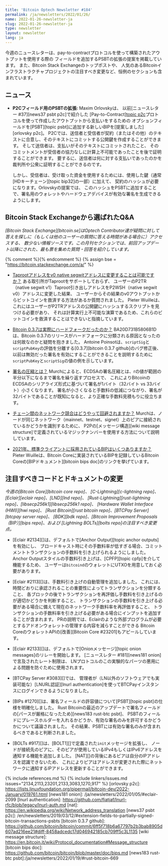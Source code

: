 ```yaml
---
title: 'Bitcoin Optech Newsletter #184'
permalink: /ja/newsletters/2022/01/26/
name: 2022-01-26-newsletter-ja
slug: 2022-01-26-newsletter-ja
type: newsletter
layout: newsletter
lang: ja
---
```

今週のニュースレターは、pay-to-contractプロトコルを使って構築されたアウトプットを使用する際の
フィールドを追加するPSBTの拡張の提案を掲載しています。
また、Bitcoin Stack Exchangeのトップポストや、
人気のあるBitcoinインフラストラクチャプロジェクトの注目すべき変更など、恒例のセクションも含まれています。

## ニュース

- **P2Cフィールド用のPSBTの拡張:** Maxim Orlovskyは、
  以前[ニュースレター #37][news37 psbt p2c]で紹介した
  [Pay-to-Contract][topic p2c](P2C)プロトコルを使って作成したアウトプットから支払いをするための
  オプションフィールドを[PSBT][topic psbt]に追加する新しいBIPを[提案しました][orlovsky p2c]。
  P2Cでは、送信者と受信者が契約（またはその他）のテキストに合意し、そのテキストにコミットする公開鍵を作成することができます。
  そして送信者は、支払いがそのテキストにコミットされたこと、
  そのコミットメントが受信者の協力なしに計算上不可能であったことを後で証明することができます。
  要するに、送信者は何に対する支払いであったのかを裁判所や公衆に証明することができるのです。

  しかし、受信者は、受け取った資金を使用するためには、使用した鍵（通常[HDキーチェーン][topic bip32]の一部）に加えて、
  契約のハッシュが必要になります。Orlovskyの提案では、
  このハッシュをPSBTに追加することで、署名用のウォレットやハードウェアデバイスが有効な署名を生成できるようにします。

## Bitcoin Stack Exchangeから選ばれたQ&A

*[Bitcoin Stack Exchange][bitcoin.se]はOptech Contributor達が疑問に対して答えを探しに（もしくは他のユーザーの質問に答える時間がある場合に）アクセスする、
数少ない情報ソースです。この月刊セクションでは、前回アップデート以降にされた、最も票を集めた質問・回答を紹介しています。*

{% comment %}<!-- https://bitcoin.stackexchange.com/search?tab=votes&q=created%3a1m..%20is%3aanswer -->{% endcomment %}
{% assign bse = "https://bitcoin.stackexchange.com/a/" %}

- [<!--is-it-possible-to-convert-a-taproot-address-into-a-v0-native-segwit-address-->Taprootアドレスをv0 native segwitアドレスに変更することは可能ですか？]({{bse}}111440)
  ある取引所がTaprootをサポートしておらず、
  ユーザーのP2TR（native segwit v1）Taproot引き出しアドレスをP2WSH（native segwit v0）アドレスに変更した結果、
  ユーザーからその結果のv0アウトプットからビットコインを救済する方法があるか質問されました。
  Pieter Wuilleは、これにはユーザーがP2TRアドレスの公開鍵にハッシュするスクリプトを見つける必要があり、
  それは計算実行上不可能な演算であるため、これらのビットコインを救済することはできないと指摘しています。

- [<!--was-bitcoin-0-3-7-actually-a-hard-fork-->Bitcoin 0.3.7は実際にハードフォークだったのか？]({{bse}}111673)
  BA20D731B5806B1Dは、Bitcoin 0.3.7のリリースがハードフォークに分類される原因となったのは何故なのかと疑問を抱きました。
  Antoine Poinsotは、`scriptSig`と`scriptPubKey`の評価を分離する[0.3.7][bitcoin 0.3.7 github]のバグ修正後、
  以前は無効だった署名を有効にすることができることを説明するために`scriptPubKey`と`scriptSig`の値の例を示しています。

- [<!--what-is-signature-grinding-->署名の圧縮とは？]({{bse}}111660)
  Murchによると、ECDSAの署名圧縮とは、rの値が範囲の半分以下になるまで署名を繰り返すプロセスで、
  これによりBitcoinのECDSAのシリアライズ形式に基づいて署名が1バイト（32バイト vs 33バイト）小さくなります。
  署名が小さくなると手数料の低減につながり、署名が32バイトであることが既知になると、より正確な手数料見積もりに役立ちます。

- [<!--how-is-network-conflict-avoided-between-chains-->チェーン間のネットワーク競合はどうやって回避されますか？]({{bse}}111967)
  Murchは、ノードが同じネットワーク（mainnet、testnet、signet）上のピアに接続されているかどうかを識別するために、
  P2Pの[メッセージ構造][wiki message structure]で定義されているマジックナンバーを使用する方法について説明しています。

- [<!--how-many-bips-were-adopted-in-the-standard-client-in-2021-->2021年、標準クライアントに採用されているBIPはいくつありますか？]({{bse}}111901)
  Pieter Wuilleは、Bitcoin Coreに実装されているBIPを記録しているBitcoin Coreの[BIPドキュメント][bitcoin bips doc]のリンクを挙げています。

## 注目すべきコードとドキュメントの変更

*今週の[Bitcoin Core][bitcoin core repo]、
[C-Lightning][c-lightning repo]、[Eclair][eclair repo]、[LND][lnd repo]、
[Rust-Lightning][rust-lightning repo]、[libsecp256k1][libsecp256k1 repo]、
[Hardware Wallet Interface (HWI)][hwi repo]、
[Rust Bitcoin][rust bitcoin repo]、[BTCPay Server][btcpay server repo]、
[BDK][bdk repo]、[Bitcoin Improvement Proposals（BIP）][bips repo]、および
[Lightning BOLTs][bolts repo]の注目すべき変更点。*

- [Eclair #2134][]は、デフォルトで[Anchor Output][topic anchor outputs]を有効にし、
  ブロードキャスト時にその手数料率が低すぎる場合、コミットメントトランザクションの手数料を引き上げられるようにしました。
  Anchor Outputスタイルの手数料引き上げは、[CPFP][topic cpfp]を介して機能するため、
  ユーザーは`bitcoind`のウォレットにUTXOを用意しておく必要があります。

- [Eclair #2113][]は、手数料引き上げの自動管理を追加しました。
  これには、時間どおりに承認されることの重要性によってトランザクションを分類すること、
  各ブロックの後でトランザクションを再評価し手数料を引き上げるのが適切かどうかを判断すること、
  トランザクションの手数料を引き上げる必要がある場合に備えて現在のネットワーク手数料率を再評価すること、
  トランザクションの手数料率を引き上げる必要がある場合にインプットを追加することが含まれます。
  PRの説明では、Eclairのような外部プログラムが必要とするアドオンウォレットの管理する内容を減らすことができる
  Bitcoin CoreのウォレットAPIの[改善][Bitcoin Core #23201]もアピールしています。

- [Eclair #2133][]は、デフォルトで[Onionメッセージ][topic onion messages]のリレーを開始します。
  [ニュースレター #181][news181 onion]で言及されたレート制限は、
  LNプロトコルのこの実験的なパーツの悪用による問題を防ぐために使用されます。

- [BTCPay Server #3083][]では、
  管理者が（LN以外のソフトウェアでも実装可能な）[LNURL認証][lnurl authentication]を使ってBTCPayインスタンスにログインできるようになりました。

- [BIPs #1270][]は、署名フィールドの許容値について[PSBT][topic psbt]の仕様を明確化しました。
  Rust Bitcoinの最近のアップデートで署名フィールドの[パースが厳格になったため][news183 rust-btc psbt]、
  PSBTのフィールドにプレースホルダーを入れるかどうか、有効な署名のみを許可するかどうかについて議論されました。
  その結果、PSBTには有効な署名のみが含まれるべきであると判断されました。

- [BOLTs #917][]は、[BOLT1][]で定義された`init`メッセージを拡張し、
  ノードが接続先のピアに、そのピアが使用しているIPv4もしくはIPv6アドレスを通知する機能を追加しました。
  [NAT][]の背後にあるピアは自分のIPアドレスを認識できないため、
  これによりピアはアドレスが変更された際にネットワークに通知するIPアドレスを更新することができます。

{% include references.md %}
{% include linkers/issues.md issues="2134,2113,23201,2133,3083,1270,917" %}
[orlovsky p2c]: https://lists.linuxfoundation.org/pipermail/bitcoin-dev/2022-January/019761.html
[news181 onion]: /ja/newsletters/2022/01/05/#eclair-2099
[lnurl authentication]: https://github.com/fiatjaf/lnurl-rfc/blob/legacy/lnurl-auth.md
[nat]: https://en.wikipedia.org/wiki/Network_address_translation
[news37 psbt p2c]: /en/newsletters/2019/03/12/#extension-fields-to-partially-signed-bitcoin-transactions-psbts
[bitcoin 0.3.7 github]: https://github.com/bitcoin/bitcoin/commit/6ff5f718b6a67797b2b3bab8905d607ad216ee21#diff-8458adcedc17d046942185cb709ff5c3L1135
[wiki message structure]: https://en.bitcoin.it/wiki/Protocol_documentation#Message_structure
[bitcoin bips doc]: https://github.com/bitcoin/bitcoin/blob/master/doc/bips.md
[news183 rust-btc psbt]:/ja/newsletters/2022/01/19/#rust-bitcoin-669
